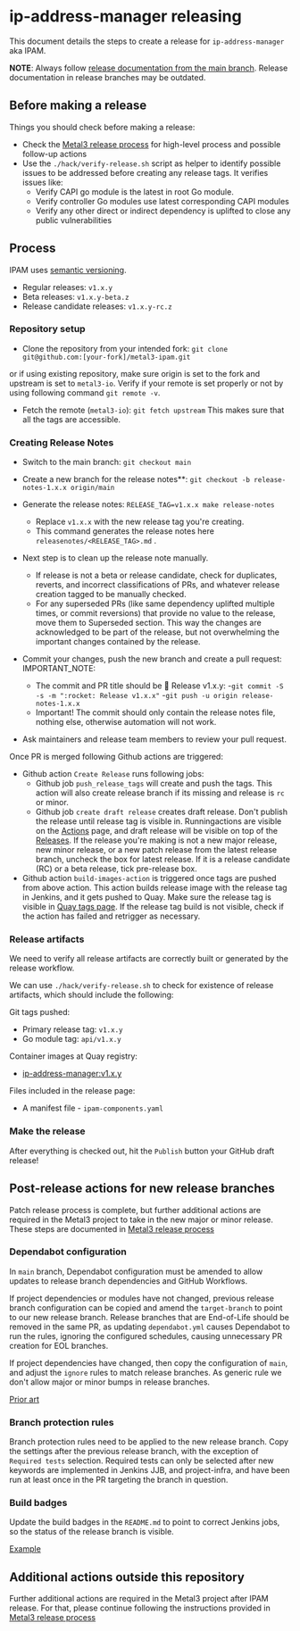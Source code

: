 # ip-address-manager releasing

This document details the steps to create a release for
`ip-address-manager` aka IPAM.

**NOTE**: Always follow
[release documentation from the main branch](https://github.com/metal3-io/ip-address-manager/blob/main/docs/releasing.md).
Release documentation in release branches may be outdated.

## Before making a release

Things you should check before making a release:

- Check the
  [Metal3 release process](https://github.com/metal3-io/metal3-docs/blob/main/processes/releasing.md)
  for high-level process and possible follow-up actions
- Use the `./hack/verify-release.sh` script as helper to identify possible
  issues to be addressed before creating any release tags. It verifies issues
  like:
   - Verify CAPI go module is the latest in root Go module.
   - Verify controller Go modules use latest corresponding CAPI modules
   - Verify any other direct or indirect dependency is uplifted to close any
     public vulnerabilities

## Process

IPAM uses [semantic versioning](https://semver.org).

- Regular releases: `v1.x.y`
- Beta releases: `v1.x.y-beta.z`
- Release candidate releases: `v1.x.y-rc.z`

### Repository setup

- Clone the repository from your intended fork:
`git clone git@github.com:[your-fork]/metal3-ipam.git`

or if using existing repository, make sure origin is set to the fork and
upstream is set to `metal3-io`. Verify if your remote is set properly or not
by using following command `git remote -v`.

- Fetch the remote (`metal3-io`): `git fetch upstream`
This makes sure that all the tags are accessible.

### Creating Release Notes

- Switch to the main branch: `git checkout main`

- Create a new branch for the release notes**:
  `git checkout -b release-notes-1.x.x origin/main`

- Generate the release notes: `RELEASE_TAG=v1.x.x make release-notes`
   - Replace `v1.x.x` with the new release tag you're creating.
   - This command generates the release notes here
     `releasenotes/<RELEASE_TAG>.md` .

- Next step is to clean up the release note manually.
   - If release is not a beta or release candidate, check for duplicates,
     reverts, and incorrect classifications of PRs, and whatever release
     creation tagged to be manually checked.
   - For any superseded PRs (like same dependency uplifted multiple times, or
     commit reversions) that provide no value to the release, move them to
     Superseded section. This way the changes are acknowledged to be part of the
     release, but not overwhelming the important changes contained by the
     release.

- Commit your changes, push the new branch and create a pull request:
IMPORTANT_NOTE:
   - The commit and PR title should be 🚀 Release v1.x.y:
      -`git commit -S -s -m ":rocket: Release v1.x.x"`
      -`git push -u origin release-notes-1.x.x`
   - Important! The commit should only contain the release notes file, nothing
     else, otherwise automation will not work.

- Ask maintainers and release team members to review your pull request.

Once PR is merged following Github actions are triggered:

- Github action `Create Release` runs following jobs:
   - Github job `push_release_tags` will create and push the tags. This action
     will also create release branch if its missing and release is `rc` or
     minor.
   - Github job `create draft release` creates draft release. Don't publish the
     release until release tag is visible in. Runningactions are visible on the
     [Actions](https://github.com/metal3-io/ip-address-manager/actions)
     page, and draft release will be visible on top of the
     [Releases](https://github.com/metal3-io/ip-address-manager/releases). If
     the release you're making is not a new major release, new minor release,
     or a new patch release from the latest release branch, uncheck the box for
     latest release. If it is a release candidate (RC) or a beta release,
     tick pre-release box.
- Github action `build-images-action` is triggered once tags are pushed from
  above action. This action builds release image with the release tag in
  Jenkins, and it gets pushed to Quay. Make sure the release tag is visible in
  [Quay tags page](https://quay.io/repository/metal3-io/ip-address-manager?tab=tags).
  If the release tag build is not visible, check if the action has failed and
  retrigger as necessary.

### Release artifacts

We need to verify all release artifacts are correctly built or generated by
the release workflow.

We can use `./hack/verify-release.sh` to check for existence of release artifacts,
which should include the following:

Git tags pushed:

- Primary release tag: `v1.x.y`
- Go module tag: `api/v1.x.y`

Container images at Quay registry:

- [ip-address-manager:v1.x.y](https://quay.io/repository/metal3-io/ip-address-manager?tab=tags)

Files included in the release page:

- A manifest file - `ipam-components.yaml`

### Make the release

After everything is checked out, hit the `Publish` button your GitHub draft
release!

## Post-release actions for new release branches

Patch release process is complete, but further additional actions are required
in the Metal3 project to take in the new major or minor release. These steps are
documented in
[Metal3 release process](https://github.com/metal3-io/metal3-docs/blob/main/processes/releasing.md)

### Dependabot configuration

In `main` branch, Dependabot configuration must be amended to allow updates
to release branch dependencies and GitHub Workflows.

If project dependencies or modules have not changed, previous release branch
configuration can be copied and amend the `target-branch` to point to our new
release branch. Release branches that are End-of-Life should be removed in the
same PR, as updating `dependabot.yml` causes Dependabot to run the rules,
ignoring the configured schedules, causing unnecessary PR creation for EOL
branches.

If project dependencies have changed, then copy the configuration of `main`,
and adjust the `ignore` rules to match release branches. As generic rule we
don't allow major or minor bumps in release branches.

[Prior art](https://github.com/metal3-io/ip-address-manager/pull/1015)

### Branch protection rules

Branch protection rules need to be applied to the new release branch. Copy the
settings after the previous release branch, with the exception of
`Required tests` selection. Required tests can only be selected after new
keywords are implemented in Jenkins JJB, and project-infra, and have been run
at least once in the PR targeting the branch in question.

### Build badges

Update the build badges in the `README.md` to point to correct Jenkins jobs,
so the status of the release branch is visible.

[Example](https://github.com/metal3-io/ip-address-manager/pull/232)

## Additional actions outside this repository

Further additional actions are required in the Metal3 project after IPAM
release. For that, please continue following the instructions provided in
[Metal3 release process](https://github.com/metal3-io/metal3-docs/blob/main/processes/releasing.md)
